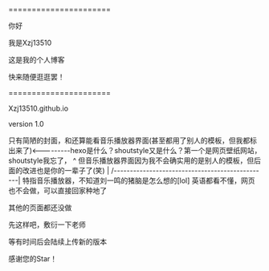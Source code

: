 ======================

你好

我是Xzj13510

这是我的个人博客

快来随便逛逛罢！

======================

Xzj13510.github.io

version 1.0

只有简陋的封面，和还算能看音乐播放器界面(甚至都用了别人的模板，但我都标出来了)<---------hexo是什么？shoutstyle又是什么？第一个是网页壁纸网站，shoutstyle我忘了，
                                                   ^                                  但音乐播放器界面因为我不会确实用的是别人的模板，但后面的改进也是你的一辈子了(笑)
                                                   |
  /------------------------------------------------|
特指音乐播放器，不知道刘一鸣的猪脑是怎么想的[lol]
英语都看不懂，网页也不会做，可以直接回家种地了

其他的页面都还没做

先这样吧，敷衍一下老师

等有时间后会陆续上传新的版本

感谢您的Star！
